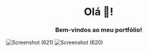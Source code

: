 <h1 align="center">Olá 👋!</h1>
<h3 align="center">Bem-vindos ao meu portfólio!</h3>


![Screenshot (621)](https://github.com/YoungKing-Joshua/Portfolio-Site2/assets/110766878/e43fd772-81dc-4d5e-8b0e-74d3e4b082bd)
![Screenshot (620)](https://github.com/YoungKing-Joshua/Portfolio-Site2/assets/110766878/7bbab8a0-8e65-4f1e-9f8d-28f92f45e4da)
